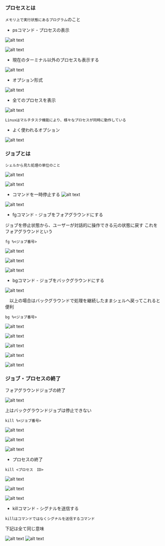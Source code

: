 ### プロセスとは

`メモリ上で実行状態にあるプログラム`のこと

- psコマンド - プロセスの表示

![alt text](image.png)

![alt text](image-1.png)

- 現在のターミナル以外のプロセスも表示する

![alt text](image-2.png)

- オプション形式

![alt text](image-3.png)

- 全てのプロセスを表示

![alt text](image-4.png)

`Linuxはマルチタスク機能により、様々なプロセスが同時に動作している`

- よく使われるオプション

![alt text](image-5.png)

### ジョブとは

`シェルから見た処理の単位のこと`

![alt text](image-6.png)

![alt text](image-7.png)

- コマンドを一時停止する
![alt text](image-8.png)

![alt text](image-9.png)

- fgコマンド - ジョブをフォアグラウンドにする

ジョブを停止状態から、ユーザーが対話的に操作できる元の状態に戻す
これをフォアグラウンドという

```
fg %<ジョブ番号>
```

![alt text](image-10.png)

![alt text](image-11.png)

![alt text](image-12.png)


- bgコマンド - ジョブをバックグラウンドにする


![alt text](image-13.png)

　以上の場合はバックグラウンドで処理を継続したままシェルへ戻ってこれると便利

```
bg %<ジョブ番号>
```

![alt text](image-14.png)

![alt text](image-15.png)

![alt text](image-16.png)

![alt text](image-17.png)

![alt text](image-18.png)

### ジョブ・プロセスの終了

フォアグラウンドジョブの終了

![alt text](image-19.png)

上はバックグラウンドジョブは停止できない

```
kill %<ジョブ番号>
```

![alt text](image-21.png)

![alt text](image-22.png)

![alt text](image-23.png)

- プロセスの終了

```
kill <プロセス　ID>
```

![alt text](image-24.png)

![alt text](image-20.png)

![alt text](image-25.png)

- killコマンド - シグナルを送信する

`killはコマンドではなくシグナルを送信するコマンド`

下記は全て同じ意味

![alt text](image-26.png)
![alt text](image-27.png)

